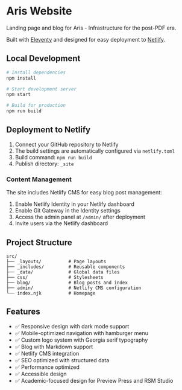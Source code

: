 # Aris Website

Landing page and blog for Aris - Infrastructure for the post-PDF era.

Built with [Eleventy](https://www.11ty.dev/) and designed for easy deployment to [Netlify](https://netlify.com/).

## Local Development

```bash
# Install dependencies
npm install

# Start development server
npm start

# Build for production
npm run build
```

## Deployment to Netlify

1. Connect your GitHub repository to Netlify
2. The build settings are automatically configured via `netlify.toml`
3. Build command: `npm run build`
4. Publish directory: `_site`

### Content Management

The site includes Netlify CMS for easy blog post management:

1. Enable Netlify Identity in your Netlify dashboard
2. Enable Git Gateway in the Identity settings
3. Access the admin panel at `/admin/` after deployment
4. Invite users via the Netlify dashboard

## Project Structure

```
src/
├── _layouts/          # Page layouts
├── _includes/         # Reusable components
├── _data/             # Global data files
├── css/               # Stylesheets
├── blog/              # Blog posts and index
├── admin/             # Netlify CMS configuration
└── index.njk          # Homepage
```

## Features

- ✅ Responsive design with dark mode support
- ✅ Mobile-optimized navigation with hamburger menu
- ✅ Custom logo system with Georgia serif typography
- ✅ Blog with Markdown support
- ✅ Netlify CMS integration
- ✅ SEO optimized with structured data
- ✅ Performance optimized
- ✅ Accessible design
- ✅ Academic-focused design for Preview Press and RSM Studio